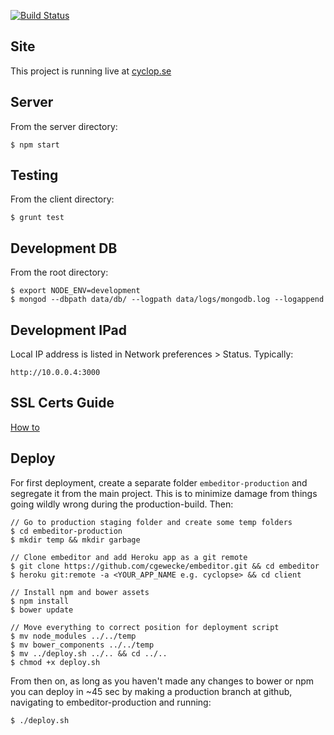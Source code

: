 [![Build Status](https://travis-ci.org/cgewecke/embeditor.svg?branch=master)](https://travis-ci.org/cgewecke/embeditor)
## Site
This project is running live at [cyclop.se](https://www.cyclop.se)

## Server
From the server directory:
```
$ npm start
```

## Testing
From the client directory:
```
$ grunt test
```

## Development DB 
From the root directory:
```
$ export NODE_ENV=development
$ mongod --dbpath data/db/ --logpath data/logs/mongodb.log --logappend
```
## Development IPad
Local IP address is listed in Network preferences > Status. Typically:
```
http://10.0.0.4:3000
```

## SSL Certs Guide
[How to](http://www.joshwright.com/tips/setup-a-godaddy-ssl-certificate-on-heroku)

## Deploy 

For first deployment, create a separate folder ```embeditor-production``` and segregate it from the main project. This is to minimize damage from things going wildly wrong during the production-build. Then:
```
// Go to production staging folder and create some temp folders
$ cd embeditor-production
$ mkdir temp && mkdir garbage

// Clone embeditor and add Heroku app as a git remote
$ git clone https://github.com/cgewecke/embeditor.git && cd embeditor
$ heroku git:remote -a <YOUR_APP_NAME e.g. cyclopse> && cd client

// Install npm and bower assets
$ npm install
$ bower update

// Move everything to correct position for deployment script
$ mv node_modules ../../temp
$ mv bower_components ../../temp
$ mv ../deploy.sh ../.. && cd ../..
$ chmod +x deploy.sh
```

From then on, as long as you haven't made any changes to bower or npm you can deploy in ~45 sec by making a production branch at github, navigating to embeditor-production and running: 
``` 
$ ./deploy.sh
```
